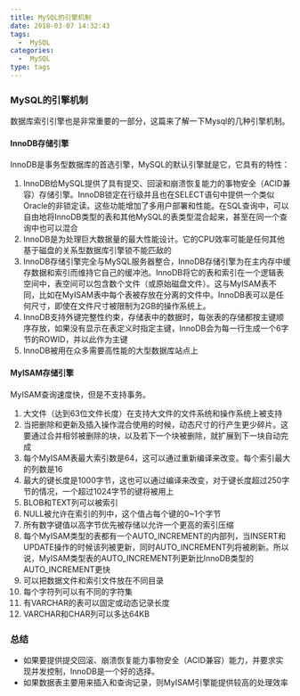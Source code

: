 ```yaml
---
title: MySQL的引擎机制
date: 2018-03-07 14:32:43
tags:
  -  MySQL
categories:  
  -  MySQL 
type: tags
---
```


### MySQL的引擎机制
数据库索引引擎也是非常重要的一部分，这篇来了解一下Mysql的几种引擎机制。
####  InnoDB存储引擎
InnoDB是事务型数据库的首选引擎，MySQL的默认引擎就是它，它具有的特性：
1. InnoDB给MySQL提供了具有提交、回滚和崩溃恢复能力的事物安全（ACID兼容）存储引擎。InnoDB锁定在行级并且也在SELECT语句中提供一个类似Oracle的非锁定读。这些功能增加了多用户部署和性能。在SQL查询中，可以自由地将InnoDB类型的表和其他MySQL的表类型混合起来，甚至在同一个查询中也可以混合
2. InnoDB是为处理巨大数据量的最大性能设计。它的CPU效率可能是任何其他基于磁盘的关系型数据库引擎锁不能匹敌的
3. InnoDB存储引擎完全与MySQL服务器整合，InnoDB存储引擎为在主内存中缓存数据和索引而维持它自己的缓冲池。InnoDB将它的表和索引在一个逻辑表空间中，表空间可以包含数个文件（或原始磁盘文件）。这与MyISAM表不同，比如在MyISAM表中每个表被存放在分离的文件中。InnoDB表可以是任何尺寸，即使在文件尺寸被限制为2GB的操作系统上。
4. InnoDB支持外键完整性约束，存储表中的数据时，每张表的存储都按主键顺序存放，如果没有显示在表定义时指定主键，InnoDB会为每一行生成一个6字节的ROWID，并以此作为主键
5. InnoDB被用在众多需要高性能的大型数据库站点上

#### MyISAM存储引擎
MyISAM查询速度快，但是不支持事务。
1. 大文件（达到63位文件长度）在支持大文件的文件系统和操作系统上被支持
2. 当把删除和更新及插入操作混合使用的时候，动态尺寸的行产生更少碎片。这要通过合并相邻被删除的块，以及若下一个块被删除，就扩展到下一块自动完成
3. 每个MyISAM表最大索引数是64，这可以通过重新编译来改变。每个索引最大的列数是16
4. 最大的键长度是1000字节，这也可以通过编译来改变，对于键长度超过250字节的情况，一个超过1024字节的键将被用上
5. BLOB和TEXT列可以被索引
6. NULL被允许在索引的列中，这个值占每个键的0~1个字节
7. 所有数字键值以高字节优先被存储以允许一个更高的索引压缩
8. 每个MyISAM类型的表都有一个AUTO_INCREMENT的内部列，当INSERT和UPDATE操作的时候该列被更新，同时AUTO_INCREMENT列将被刷新。所以说，MyISAM类型表的AUTO_INCREMENT列更新比InnoDB类型的AUTO_INCREMENT更快
9. 可以把数据文件和索引文件放在不同目录
10. 每个字符列可以有不同的字符集
11. 有VARCHAR的表可以固定或动态记录长度
12. VARCHAR和CHAR列可以多达64KB

### 总结
- 如果要提供提交回滚、崩溃恢复能力事物安全（ACID兼容）能力，并要求实现并发控制，InnoDB是一个好的选择。
- 如果数据表主要用来插入和查询记录，则MyISAM引擎能提供较高的处理效率


